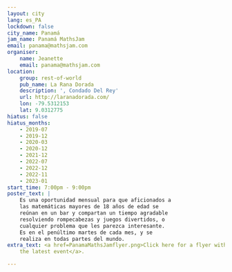 ```yaml
---
layout: city
lang: es_PA
lockdown: false
city_name: Panamá
jam_name: Panamá MathsJam
email: panama@mathsjam.com
organiser:
    name: Jeanette
    email: panama@mathsjam.com
location:
    group: rest-of-world
    pub_name: La Rana Dorada
    description: ', Condado Del Rey'
    url: http://laranadorada.com/
    lon: -79.5312153
    lat: 9.0312775
hiatus: false
hiatus_months:
    - 2019-07
    - 2019-12
    - 2020-03
    - 2020-12
    - 2021-12
    - 2022-07
    - 2022-12
    - 2022-11
    - 2023-01
start_time: 7:00pm - 9:00pm
poster_text: |
    Es una oportunidad mensual para que aficionados a
    las matemáticas mayores de 18 años de edad se 
    reúnan en un bar y compartan un tiempo agradable 
    resolviendo rompecabezas y juegos divertidos, o 
    cualquier problema que les parezca interesante.
    Es en el penúltimo martes de cada mes, y se
    realiza en todas partes del mundo.
extra_text: <a href=PanamaMathsJamflyer.png>Click here for a flyer with details of
    the latest event</a>.

---
```


